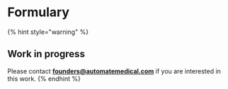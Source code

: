 # Formulary

{% hint style="warning" %}
## Work in progress <a id="work-in-progress"></a>

Please contact [**founders@automatemedical.com**](mailto:founders@automatemedical.com) if you are interested in this work.
{% endhint %}

  


